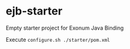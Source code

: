 # ejb-starter
Empty starter project for Exonum Java Binding

Execute `configure.sh ./starter/pom.xml`
